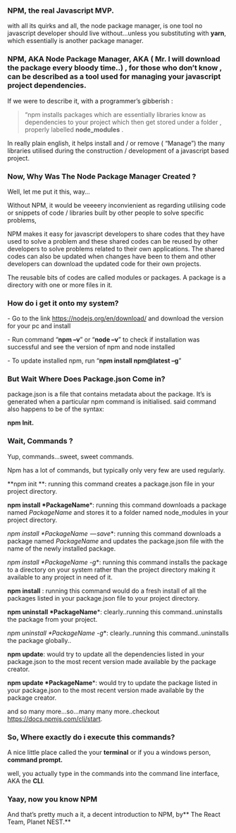 ### NPM, the real Javascript MVP.

with all its quirks and all, the node package manager, is one tool no javascript developer should live without…unless you substituting with **yarn**, which essentially is another package manager.

### NPM, AKA Node Package Manager, AKA ( Mr. I will download the package every bloody time..) , for those who don’t know , can be described as a tool used for managing your javascript project dependencies. 

If we were to describe it, with a programmer’s gibberish :

> “npm installs packages which are essentially libraries know as dependencies to your project which then get stored under a folder , properly labelled **node_modules** .

In really plain english, it helps install and / or remove ( “Manage”) the many libraries utilised during the construction / development of a javascript based project.

### **Now, Why Was The Node Package Manager Created ?**

Well, let me put it this, way…

Without NPM, it would be veeeery inconvienient as regarding utilising code or snippets of code / libraries built by other people to solve specific problems,

NPM makes it easy for javascript developers to share codes that they have used to solve a problem and these shared codes can be reused by other developers to solve problems related to their own applications. The shared codes can also be updated when changes have been to them and other developers can download the updated code for their own projects.

The reusable bits of codes are called modules or packages. A package is a directory with one or more files in it.

### How do i get it onto my system?

\- Go to the link <https://nodejs.org/en/download/> and download the version for your pc and install

\- Run command “**npm –v**” or “**node –v**” to check if installation was successful and see the version of npm and node installed

\- To update installed npm, run “**npm install npm@latest –g**”

### **But Wait Where Does Package.json Come in?**

 package.json is a file that contains metadata about the package. It’s is generated when a particular npm command is initialised. said command also happens to be of the syntax:

**npm Init.**

### **Wait, Commands ?**

Yup, commands…sweet, sweet commands.

Npm has a lot of commands, but typically only very few are used regularly.

**npm init **: running this command creates a package.json file in your project directory.

**npm install \*PackageName***: running this command downloads a package named *PackageName* and stores it to a folder named node_modules in your project directory.

**npm install \*PackageName*  — save**: running this command downloads a package named *PackageName* and updates the package.json file with the name of the newly installed package.

**npm install \*PackageName* -g**: running this command installs the package to a directory on your system rather than the project directory making it available to any project in need of it.

**npm install** : running this command would do a fresh install of all the packages listed in your package.json file to your project directory.

**npm uninstall \*PackageName***: clearly..running this command..uninstalls the package from your project.

**npm uninstall \*PackageName* -g**: clearly..running this command..uninstalls the package globally..

**npm update**: would try to update all the dependencies listed in your package.json to the most recent version made available by the package creator.

**npm update \*PackageName***: would try to update the package listed in your package.json to the most recent version made available by the package creator.

and so many more…so…many many more..checkout <https://docs.npmjs.com/cli/start>.

### So, Where exactly do i execute this commands? 

A nice little place called the your **terminal** or if you a windows person, **command prompt.**

well, you actually type in the commands into the command line interface, AKA the **CLI**.

### **Yaay, now you know NPM**

And that’s pretty much a it, a decent introduction to NPM, by** The React Team, Planet NEST.**

### 